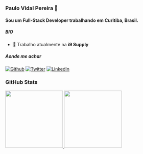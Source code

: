 ### Paulo Vidal Pereira 👋

#### Sou um Full-Stack Developer trabalhando em Curitiba, Brasil.

##### BIO

- 🏢 Trabalho atualmente na **i9 Supply**
  
##### Aonde me achar
<p>
  <a href="https://github.com/paulovidalpereira" target="_blank"><img alt="Github" src="https://img.shields.io/badge/GitHub-%2312100E.svg?&style=for-the-badge&logo=Github&logoColor=white" /></a> <a href="https://twitter.com/paulovidalpereira" target="_blank"><img alt="Twitter" src="https://img.shields.io/badge/twitter-%231DA1F2.svg?&style=for-the-badge&logo=twitter&logoColor=white" /></a>
  <a href="https://www.linkedin.com/in/paulovidalpereira" target="_blank"><img alt="LinkedIn" src="https://img.shields.io/badge/linkedin-%230077B5.svg?&style=for-the-badge&logo=linkedin&logoColor=white" /></a>
</p>

### GitHub Stats

<div>
  <a href="https://github.com/tgmarinho">
  <img height="180em" src="https://github-readme-stats.vercel.app/api?username=paulovidalpereira&show_icons=true&theme=default&include_all_commits=true&count_private=true"/>
  <img height="180em" src="https://github-readme-stats.vercel.app/api/top-langs/?username=paulovidalpereira&layout=compact&langs_count=7&theme=default"/>
  </a>
</div>
  
<!--
**paulovidalpereira/paulovidalpereira** is a ✨ _special_ ✨ repository because its `README.md` (this file) appears on your GitHub profile.

Here are some ideas to get you started:

- 🔭 I’m currently working on ...
- 🌱 I’m currently learning ...
- 👯 I’m looking to collaborate on ...
- 🤔 I’m looking for help with ...
- 💬 Ask me about ...
- 📫 How to reach me: ...
- 😄 Pronouns: ...
- ⚡ Fun fact: ...
-->
